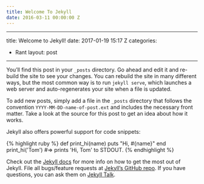 ```yaml
---
title: Welcome To Jekyll
date: 2016-03-11 00:00:00 Z
---
```


---title: Welcome to Jekyll!date: 2017-01-19 15:17 Zcategories:- Rantlayout: post---You’ll find this post in your `_posts` directory. Go ahead and edit it and re-build the site to see your changes. You can rebuild the site in many different ways, but the most common way is to run `jekyll serve`, which launches a web server and auto-regenerates your site when a file is updated.To add new posts, simply add a file in the `_posts` directory that follows the convention `YYYY-MM-DD-name-of-post.ext` and includes the necessary front matter. Take a look at the source for this post to get an idea about how it works.Jekyll also offers powerful support for code snippets:{% highlight ruby %}def print_hi(name)  puts "Hi, #{name}"endprint_hi('Tom')#=> prints 'Hi, Tom' to STDOUT.{% endhighlight %}Check out the [Jekyll docs][jekyll-docs] for more info on how to get the most out of Jekyll. File all bugs/feature requests at [Jekyll’s GitHub repo][jekyll-gh]. If you have questions, you can ask them on [Jekyll Talk][jekyll-talk].[jekyll-docs]: http://jekyllrb.com/docs/home[jekyll-gh]:   https://github.com/jekyll/jekyll[jekyll-talk]: https://talk.jekyllrb.com/